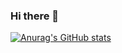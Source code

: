 ### Hi there 👋

[![Anurag's GitHub stats](https://github-readme-stats.vercel.app/api?username=kaspar-p)](https://github.com/anuraghazra/github-readme-stats)
